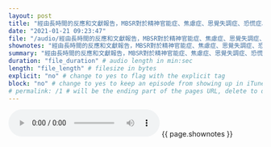 ```yaml
---
layout: post
title: "經由長時間的反應和文獻報告，MBSR對於精神官能症、焦慮症、思覺失調症、恐慌症、憂鬱症、強迫症、重大創傷後症候群和慢性疼痛，都有相當程度的改善作用[14][15]。" # quotes allow forbidden characters like the colon
date: "2021-01-21 09:23:47"
file: "/audio/經由長時間的反應和文獻報告，MBSR對於精神官能症、焦慮症、思覺失調症、恐慌症、憂鬱症、強迫症、重大創傷後症候群和慢性疼痛，都有相當程度的改善作用[14][15]。.mp3"
shownotes: "經由長時間的反應和文獻報告，MBSR對於精神官能症、焦慮症、思覺失調症、恐慌症、憂鬱症、強迫症、重大創傷後症候群和慢性疼痛，都有相當程度的改善作用[14][15]。"
summary: "經由長時間的反應和文獻報告，MBSR對於精神官能症、焦慮症、思覺失調症、恐慌症、憂鬱症、強迫症、重大創傷後症候群和慢性疼痛，都有相當程度的改善作用[14][15]。"
duration: "file_duration" # audio length in min:sec
length: "file_length" # filesize in bytes
explicit: "no" # change to yes to flag with the explicit tag
block: "no" # change to yes to keep an episode from showing up in iTunes
# permalink: /1 # will be the ending part of the pages URL, delete to default to the title
---
```


<audio controls>
<source src="{{site.url}}{{site.baseurl}}{{ page.file }}" type="audio/x-mp3">
Your browser does not support the audio element.
</audio>
{{ page.shownotes }}
